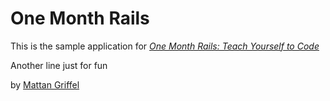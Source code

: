 # One Month Rails

This is the sample application for
[*One Month Rails: Teach Yourself to Code*](http://onemonthrails.com)

Another line just for fun

by [Mattan Griffel](http://mattangriffel.com)